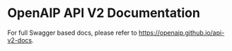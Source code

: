 # OpenAIP API V2 Documentation

For full Swagger based docs, please refer to https://openaip.github.io/api-v2-docs.
